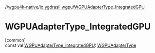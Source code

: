 //[wgpu4k-native](../../index.md)/[io.ygdrasil.wgpu](index.md)/[WGPUAdapterType_IntegratedGPU](-w-g-p-u-adapter-type_-integrated-g-p-u.md)

# WGPUAdapterType_IntegratedGPU

[common]\
const val [WGPUAdapterType_IntegratedGPU](-w-g-p-u-adapter-type_-integrated-g-p-u.md): [WGPUAdapterType](-w-g-p-u-adapter-type/index.md)